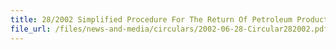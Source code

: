 ```yaml
---
title: 28/2002 Simplified Procedure For The Return Of Petroleum Products To The Licensed Premises
file_url: /files/news-and-media/circulars/2002-06-28-Circular282002.pdf
---
```

